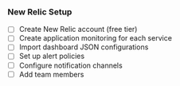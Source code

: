 ### New Relic Setup

- [ ] Create New Relic account (free tier)
- [ ] Create application monitoring for each service
- [ ] Import dashboard JSON configurations
- [ ] Set up alert policies
- [ ] Configure notification channels
- [ ] Add team members
